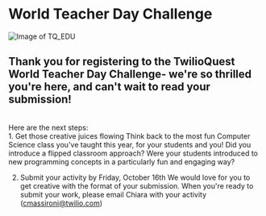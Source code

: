 # World Teacher Day Challenge
![Image of TQ_EDU](https://ci5.googleusercontent.com/proxy/d7l0lC3L9-qpResY1Wv6lvnywAc3eGuwwfUHpeGskrmEwNDJ_4UAOONEraKKJ4H4l3cxB6bQ2iJeSly6JV8nvdMhZxm8D15Ia8Cg58toXoOOSSU4WssWeKKOcf90NOcZprxozLAVIvhshcaqNh2mlGiL2WHslHFihsTlLZb0yDHInE1CHw=s0-d-e1-ft#http://cdn.mcauto-images-production.sendgrid.net/96d601d25ab47350/a540c241-b7af-419d-a776-72a5f2a3faae/600x200.png)
## Thank you for registering to the TwilioQuest World Teacher Day Challenge- we're so thrilled you're here, and can't wait to read your submission!
<br>
Here are the next steps: 
<br>
1. Get those creative juices flowing
Think back to the most fun Computer Science class you've taught this year, for your students and you! Did you introduce a flipped classroom approach? Were your students introduced to new programming concepts in a particularly fun and engaging way? <br>

2. Submit your activity by Friday, October 16th
We would love for you to get creative with the format of your submission. When you're ready to submit your work, please email Chiara with your activity (cmassironi@twilio.com) <br>
